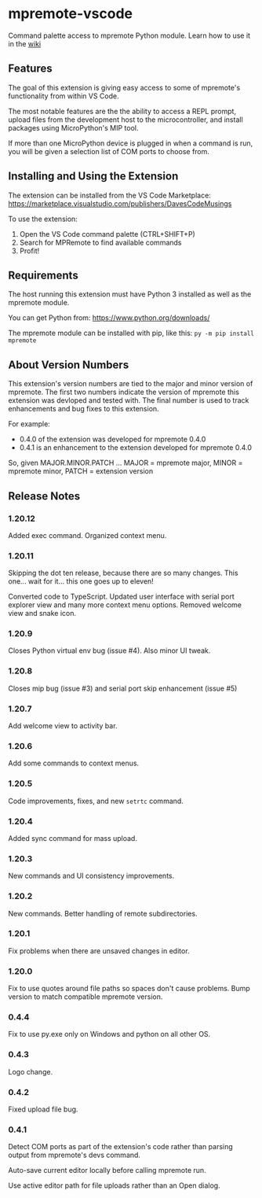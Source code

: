 # mpremote-vscode
Command palette access to mpremote Python module.  Learn how to use it
in the [wiki](https://github.com/DavesCodeMusings/mpremote-vscode/wiki)

## Features
The goal of this extension is giving easy access to some of mpremote's
functionality from within VS Code.

The most notable features are the the ability to access a REPL prompt,
upload files from the development host to the microcontroller, and
install packages using MicroPython's MIP tool.

If more than one MicroPython device is plugged in when a command is run,
you will be given a selection list of COM ports to choose from.

## Installing and Using the Extension
The extension can be installed from the VS Code Marketplace:
https://marketplace.visualstudio.com/publishers/DavesCodeMusings

To use the extension:
1. Open the VS Code command palette (CTRL+SHIFT+P)
2. Search for MPRemote to find available commands
3. Profit!

## Requirements
The host running this extension must have Python 3 installed as well
as the mpremote module.

You can get Python from: https://www.python.org/downloads/

The mpremote module can be installed with pip, like this:
`py -m pip install mpremote`

## About Version Numbers
This extension's version numbers are tied to the major and minor version
of mpremote. The first two numbers indicate the version of mpremote this
extension was devloped and tested with. The final number is used to track
enhancements and bug fixes to this extension.

For example:
* 0.4.0 of the extension was developed for mpremote 0.4.0
* 0.4.1 is an enhancement to the extension developed for mpremote 0.4.0

So, given MAJOR.MINOR.PATCH ...
MAJOR = mpremote major,
MINOR = mpremote minor,
PATCH = extension version

## Release Notes

### 1.20.12 
Added exec command. Organized context menu.

### 1.20.11
Skipping the dot ten release, because there are so many changes. This one...
wait for it... this one goes up to eleven!

Converted code to TypeScript. Updated user interface with serial port explorer
view and many more context menu options. Removed welcome view and snake icon.

### 1.20.9
Closes Python virtual env bug (issue #4). Also minor UI tweak.

### 1.20.8 
Closes mip bug (issue #3) and serial port skip enhancement (issue #5)

### 1.20.7 
Add welcome view to activity bar.

### 1.20.6 
Add some commands to context menus.

### 1.20.5 
Code improvements, fixes, and new `setrtc` command.

### 1.20.4 
Added sync command for mass upload.

### 1.20.3 
New commands and UI consistency improvements.

### 1.20.2 
New commands. Better handling of remote subdirectories.

### 1.20.1 
Fix problems when there are unsaved changes in editor.

### 1.20.0 
Fix to use quotes around file paths so spaces don't cause problems.
Bump version to match compatible mpremote version.

### 0.4.4 
Fix to use py.exe only on Windows and python on all other OS.

### 0.4.3  
Logo change.

### 0.4.2 
Fixed upload file bug.

### 0.4.1 
Detect COM ports as part of the extension's code rather than parsing
output from mpremote's devs command.

Auto-save current editor locally before calling mpremote run.

Use active editor path for file uploads rather than an Open dialog.
